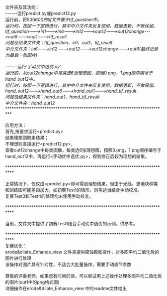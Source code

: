 <Br/>文件夹及其功能：
<Br/>------运行predict.py或predict12.py
<Br/>运行前，将500*600的tif文件置于tif_question中。
<Br/>运行时，按照一下逻辑进行，其中中介文件夹反复使用，数据更新，不做保留。
<Br/>tif_question--->in1--->in6--->in12--->out12--->out12change--->out6--->out1--->tif_result
<Br/>问题及结果文件夹：tif_question、in1、out1、tif_result
<Br/>中介文件夹：in6--->in12--->out12--->out12change--->out6(最终记录为最后一张图片)
<Br/>
<Br/>------运行‘手动优中选优.py’
<Br/>运行前，从out12change中每类选6张理想图，按照0.png，1.png顺序编号于hand_out12中。
<Br/>运行时，按照一下逻辑进行，其中中介文件夹反复使用，数据更新，不做保留。
<Br/>hand_out12--->hand_out6--->hand_out1--->hand_tif_result
<Br/>问题及结果文件夹：hand_out1、hand_tif_result
<Br/>中介文件夹：hand_out12
<Br/>***************************************************************************
<Br/>
<Br/>应用方法：
<Br/>首先,按要求运行<predict.py>
<Br/>结果理想则取走结果；
<Br/>不理想则直接运行<predict12.py>,
<Br/>查看out12change中每类图像，每类选6张理想图，按照0.png，1.png顺序编号于hand_out12中，再运行<手动优中选优.py>，得到修正后较为理想的结果。
<Br/>
<Br/>***************************************************************************
<Br/>
<Br/>正常情况下，仅仅由<predict.py>即可得到理想结果，但由于光线，更地块种类和训练图可能差距加大，如初赛Test1的情形，则需适当结合手动校准。
<Br/>复赛Test3和Test4的处理均未使用手动校准。
<Br/>
<Br/>***************************************************************************
<Br/>
<Br/>当前，文件夹中提供了初赛Test1结合手动优中选优的示例，供参考。
<Br/>
<Br/>***************************************************************************
<Br/>复赛优化：
<Br/>erode&dilate_Enhance_view 文件夹提供腐蚀膨胀操作，对多图平均二值化后的图片进行处理
<Br/>该操作对图片具有针对性，不适合大批量操作，需要手动调节参数
<Br/>
<Br/>尊敬的评委老师，如果您有时间的话，可以尝试用上述操作处理多图平均二值化后的图片(out1中的png格式图)
<Br/>详细操作在erode&dilate_Enhance_view 中的readme文件给出
